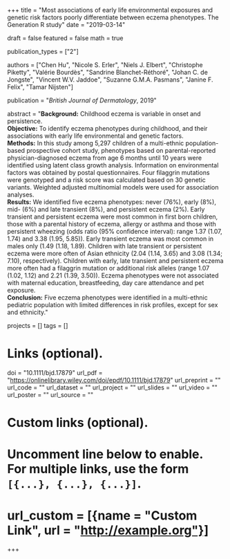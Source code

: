+++
title = "Most associations of early life environmental exposures and genetic risk factors poorly differentiate between eczema phenotypes. The Generation R study"
date = "2019-03-14"

draft = false
featured = false
math = true

publication_types = ["2"]

authors = ["Chen Hu", "Nicole S. Erler", "Niels J. Elbert", "Christophe Piketty",
"Valérie Bourdès", "Sandrine Blanchet-Réthoré", "Johan C. de Jongste",
"Vincent W.V. Jaddoe", "Suzanne G.M.A. Pasmans", "Janine F. Felix", "Tamar Nijsten"]

publication = "*British Journal of Dermatology*, 2019"

abstract = "**Background:** Childhood eczema is variable in onset and persistence.<br>**Objective:** To identify eczema phenotypes during childhood, and their associations with early life environmental and genetic factors.<br>**Methods:** In this study among 5,297 children of a multi-ethnic population-based prospective cohort study, phenotypes based on parental-reported physician-diagnosed eczema from age 6 months until 10 years were identified using latent class growth analysis. Information on environmental factors was obtained by postal questionnaires. Four filaggrin mutations were genotyped and a risk score was calculated based on 30 genetic variants. Weighted adjusted multinomial models were used for association analyses.<br>**Results:** We identified five eczema phenotypes: never (76%), early (8%), mid- (6%) and late transient (8%), and persistent eczema (2%). Early transient and persistent eczema were most common in first born children, those with a parental history of eczema, allergy or asthma and those with persistent wheezing (odds ratio (95% confidence interval): range 1.37 (1.07, 1.74) and 3.38 (1.95, 5.85)). Early transient eczema was most common in males only (1.49 (1.18, 1.89). Children with late transient or persistent eczema were more often of Asian ethnicity (2.04 (1.14, 3.65) and 3.08 (1.34; 7.10), respectively). Children with early, late transient and persistent eczema more often had a filaggrin mutation or additional risk alleles (range 1.07 (1.02, 1.12) and 2.21 (1.39, 3.50)). Eczema phenotypes were not associated with maternal education, breastfeeding, day care attendance and pet exposure.<br>**Conclusion:** Five eczema phenotypes were identified in a multi-ethnic pediatric population with limited differences in risk profiles, except for sex and ethnicity."


projects = []
tags = []

# Links (optional).
doi = "10.1111/bjd.17879"
url_pdf = "https://onlinelibrary.wiley.com/doi/epdf/10.1111/bjd.17879"
url_preprint = ""
url_code = ""
url_dataset = ""
url_project = ""
url_slides = ""
url_video = ""
url_poster = ""
url_source = ""

# Custom links (optional).
#   Uncomment line below to enable. For multiple links, use the form `[{...}, {...}, {...}]`.
# url_custom = [{name = "Custom Link", url = "http://example.org"}]
+++
